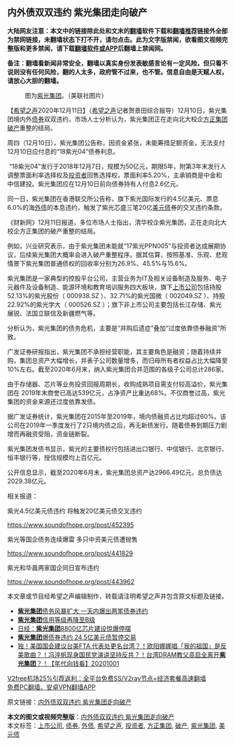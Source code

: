  <h2>内外债双双违约 紫光集团走向破产</h2> <p class="notice"><b>大陆网友注意：本文中的链接除此处和文末的<a href="https://github.com/bannedbook/fanqiang" >翻墙</a>软件下载和<a href="https://github.com/killgcd/justmysocks/blob/master/README.md">翻墙推荐</a>链接外全部为禁网链接，未翻墙状态下打不开，请勿点击。此为文字版禁闻，欲看图文视频完整版和更多禁闻，请下载<a href="https://github.com/bannedbook/fanqiang">翻墙软件或APP</a>后翻墙上禁闻网。</p><p>备注：翻墙看新闻非常安全，翻墙以真实身份发表敏感言论有一定风险，但只看不说则没有任何风险，翻的人太多，政府管不过来，也不管。信息自由是天赋人权，请放心大胆的翻墙。</b></p>  <div class="entry"> <figure><figcaption>图为<a href="https://www.bannedbook.org/bnews/tag/%E7%B4%AB%E5%85%89%E9%9B%86%E5%9B%A2/" class="st_tag internal_tag" rel="tag" title="标签 紫光集团 下的日志">紫光集团</a>。（美联社图片）</figcaption></figure> <p>【<span class='wp_keywordlink_affiliate'><a href="https://www.soundofhope.org" title="希望之声" target="_blank">希望之声</a></span>2020年12月11日】（<a href="https://www.bannedbook.org/bnews/tag/%e5%b8%8c%e6%9c%9b%e4%b9%8b%e5%a3%b0/" class="st_tag internal_tag" rel="tag" title="标签 希望之声 下的日志">希望之声</a>记者贺景田综合报导）12月10日，紫光集团境内外<a href="https://www.bannedbook.org/bnews/tag/%E5%80%BA%E5%88%B8/" class="st_tag internal_tag" rel="tag" title="标签 债券 下的日志">债券</a>双双违约，市场人士分析认为，紫光集团正在走向北大校企<a href="https://www.bannedbook.org/bnews/tag/%e6%96%b9%e6%ad%a3%e9%9b%86%e5%9b%a2/" class="st_tag internal_tag" rel="tag" title="标签 方正集团 下的日志">方正集团</a><a href="https://www.bannedbook.org/bnews/tag/%e7%a0%b4%e4%ba%a7/" class="st_tag internal_tag" rel="tag" title="标签 破产 下的日志">破产</a>重整的结局。</p> <p>周四（12月10日），紫光集团公告称，因资金紧张，未能筹措足额资金，无法支付12月10日应付息的“18紫光04”债券利息。</p> <p> “18紫光04”发行于2018年12月7日，规模为50亿元，期限5年，附第3年末发行人调整票面利率选择权及<a href="https://www.bannedbook.org/bnews/tag/%e6%8a%95%e8%b5%84%e8%80%85/" class="st_tag internal_tag" rel="tag" title="标签 投资者 下的日志">投资者</a>回售选择权，票面利率5.20%，主承销商是中金和中信建投。紫光集团应在12月10日前向债券持有人付息2.6亿元。</p> <p>同一日，紫光集团在香港联交所公告称，旗下紫光国际发行的4.5亿美元、票息6.0%的海<a href="https://www.bannedbook.org/bnews/tag/%E5%A4%96%E5%80%BA/" class="st_tag internal_tag" rel="tag" title="标签 外债 下的日志">外债</a>的本息违约，触发了紫光芯盛三笔20亿<a href="https://www.bannedbook.org/bnews/tag/%E7%BE%8E%E5%85%83%E5%80%BA/" class="st_tag internal_tag" rel="tag" title="标签 美元债 下的日志">美元债</a>券的交叉违约条款。</p> <p>《财新网》12月11日报道，多位市场人士指出，清华校企紫光集团，正在走向北大校企方正集团的破产重整的结局。</p>  <p>例如，兴业研究表示，由于紫光集团未能就“17紫光PPN005”与投资者达成展期协议，后续紫光集团大概率会进入破产重整程序。据其估算，按照基准、乐观、悲观情景下紫光集团普通债权的回收率分别为26.9%、45.5%与15.6%。</p> <p>紫光集团是一家典型的控股平台公司，主营业务为IT及相关设备制造及服务、电子元器件及设备制造、能源环境和教育培训服务四大板块，旗下<a href="https://www.bannedbook.org/bnews/tag/%e4%b8%8a%e5%b8%82%e5%85%ac%e5%8f%b8/" class="st_tag internal_tag" rel="tag" title="标签 上市公司 下的日志">上市公司</a>包括持股52.13%的紫光股份（ 000938.SZ ）、32.71%的紫光国微（ 002049.SZ ）、持股22.92%的紫光学大（ 000526.SZ ）；旗下非上市公司主要包括长江存储、紫光展锐、法国立联信及新疆燃气等。</p> <p>分析认为，紫光集团的债务危机，主要是“并购后遗症”叠加“过度依靠债券融资”所致。</p> <p>广发证券研报指出，紫光集团不承担经营职能，其主要角色是融资；随着持续并购，集团总资产大幅增长，并表子公司数量增多，而归母所有者权益占比大幅降至10%左右。截至2020年6月末，纳入紫光集团合并范围的各级子公司总计286家。</p> <p>由于存储器、芯片等业务投资回报周期长，收购成熟项目需支付较高溢价，紫光集团在 2019年末商誉已高达539亿元，占净资产比重达68%。不仅商誉过高，紫光集团的资金来源还过度依靠发债。</p>  <p>据广发证券统计，紫光集团在2015年至2019年，境内债融资占比均超过60%。该公司在2019年一季度发行了2只境内债之后，再无新债发行。随着债券到期压力剧增而再融资受阻，资金链断裂。</p> <p>紫光集团发债书显示，紫光的主要债权行包括进出口银行、中信银行、北京银行、恒丰银行等，授信规模均上百亿元。</p> <p>公开信息显示，截至2020年6月末，紫光集团总资产达2966.49亿元，总负债达2029.38亿元。</p> <p>相关报道：</p> <p>紫光4.5亿美元债违约 将触发20亿美元债交叉违约</p>  <p><a href="https://www.soundofhope.org/post/452395">https://www.soundofhope.org/post/452395</a></p> <p>紫光等国企债务连续爆雷 多只中资美元债遭抛售</p> <p><a href="https://www.soundofhope.org/post/441829">https://www.soundofhope.org/post/441829</a></p> <p>紫光和华晨两家国企同日宣布违约</p> <p><a href="https://www.soundofhope.org/post/443962">https://www.soundofhope.org/post/443962</a></p>  <p>本文章或节目经希望之声编辑制作，转载请注明希望之声并包含原文标题及链接。</p> <ul class='op-related-articles' title='相关阅读'> <li><a href='https://www.bannedbook.org/bnews/finance/20201211/1445556.html' target='_blank'><b>紫光集团</b>债务风暴扩大 一天内爆出两笔债券违约</a></li> <li><a href='https://www.bannedbook.org/bnews/baitai/20201209/1444832.html' target='_blank'><b>紫光集团</b>信用等级再降至B级</a></li> <li><a href='https://www.bannedbook.org/bnews/taiwannews/20201202/1440594.html' target='_blank'>日经：<b>紫光集团</b>8800亿芯片建设惊爆停摆</a></li> <li><a href='https://www.bannedbook.org/bnews/taiwannews/20201119/1433496.html' target='_blank'><b>紫光集团</b>爆债券违约 24.5亿美元债暂停交易</a></li> <li><a href='https://www.bannedbook.org/bnews/taiwannews/20201001/1406524.html' target='_blank'>独！美国国会建议台美FTA.代表处更名台湾？！欧阳娜娜唱「我的祖国」是反美歌曲？！冯淬帆现身国民党演讲坚持反共？！台湾DRAM教父高启全离开<b>紫光集团</b>？！【年代向钱看】20201001</a></li> </ul> <p class="texttj"> <a href="https://www.bannedbook.org/forum23/topic22702.html" target="_blank">V2free机场25%引荐返利：全平台免费SS/V2ray节点+经济套餐高速翻墙</a><br/> <a href="https://github.com/bannedbook/fanqiang/wiki/%E7%A6%81%E9%97%BB%E7%BD%91%E5%AE%89%E5%8D%93%E7%BF%BB%E5%A2%99%E6%96%B0%E9%97%BBAPP" target="_blank">免费PC翻墙、安卓VPN翻墙APP</a></p><p>原文链接：<a class="src_link"  href="https://www.soundofhope.org/post/452716" target="_blank">内外债双双违约 紫光集团走向破产</a></p><a name='sharetosocial'></a>       <div><b>本文的图文或视频完整版</b>：<a href='https://www.bannedbook.org/bnews/comments/20201212/1446095.html'>内外债双双违约 紫光集团走向破产</a></div>  </div><!--END ENTRY--> <div class="postfooter"> <div>本文标签：<a href="https://www.bannedbook.org/bnews/tag/%e4%b8%8a%e5%b8%82%e5%85%ac%e5%8f%b8/" rel="tag">上市公司</a>, <a href="https://www.bannedbook.org/bnews/tag/%E5%80%BA%E5%88%B8/" rel="tag">债券</a>, <a href="https://www.bannedbook.org/bnews/tag/%E5%A4%96%E5%80%BA/" rel="tag">外债</a>, <a href="https://www.bannedbook.org/bnews/tag/%e5%b8%8c%e6%9c%9b%e4%b9%8b%e5%a3%b0/" rel="tag">希望之声</a>, <a href="https://www.bannedbook.org/bnews/tag/%e6%8a%95%e8%b5%84%e8%80%85/" rel="tag">投资者</a>, <a href="https://www.bannedbook.org/bnews/tag/%e6%96%b9%e6%ad%a3%e9%9b%86%e5%9b%a2/" rel="tag">方正集团</a>, <a href="https://www.bannedbook.org/bnews/tag/%e7%a0%b4%e4%ba%a7/" rel="tag">破产</a>, <a href="https://www.bannedbook.org/bnews/tag/%E7%B4%AB%E5%85%89%E9%9B%86%E5%9B%A2/" rel="tag">紫光集团</a>, <a href="https://www.bannedbook.org/bnews/tag/%E7%BE%8E%E5%85%83%E5%80%BA/" rel="tag">美元债</a></div>  </div><!--END POSTFOOTER--> 